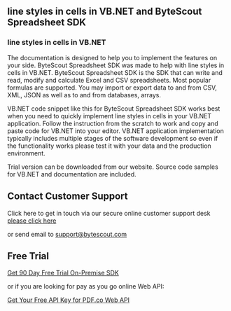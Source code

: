 ## line styles in cells in VB.NET and ByteScout Spreadsheet SDK

### line styles in cells in VB.NET

The documentation is designed to help you to implement the features on your side. ByteScout Spreadsheet SDK was made to help with line styles in cells in VB.NET. ByteScout Spreadsheet SDK is the SDK that can write and read, modify and calculate Excel and CSV spreadsheets. Most popular formulas are supported. You may import or export data to and from CSV, XML, JSON as well as to and from databases, arrays.

VB.NET code snippet like this for ByteScout Spreadsheet SDK works best when you need to quickly implement line styles in cells in your VB.NET application. Follow the instruction from the scratch to work and copy and paste code for VB.NET into your editor. VB.NET application implementation typically includes multiple stages of the software development so even if the functionality works please test it with your data and the production environment.

Trial version can be downloaded from our website. Source code samples for VB.NET and documentation are included.

## Contact Customer Support

Click here to get in touch via our secure online customer support desk [please click here](https://bytescout.zendesk.com/hc/en-us/requests/new?subject=ByteScout%20Spreadsheet%20SDK%20Question)

or send email to [support@bytescout.com](mailto:support@bytescout.com?subject=ByteScout%20Spreadsheet%20SDK%20Question) 

## Free Trial

[Get 90 Day Free Trial On-Premise SDK](https://bytescout.com/download/web-installer?utm_source=github-readme)

or if you are looking for pay as you go online Web API:

[Get Your Free API Key for PDF.co Web API](https://pdf.co/documentation/api?utm_source=github-readme)